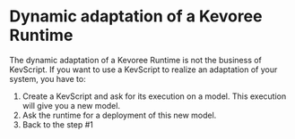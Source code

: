 # Dynamic adaptation of a Kevoree Runtime

The dynamic adaptation of a Kevoree Runtime is not the business of KevScript.
If you want to use a KevScript to realize an adaptation of your system, you have to:

1. Create a KevScript and ask for its execution on a model. This execution will give you a new model.
2. Ask the runtime for a deployment of this new model.
3. Back to the step #1
